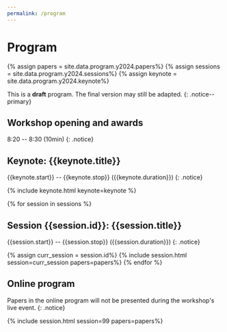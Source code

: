 ```yaml
---
permalink: /program
---
```


# Program

<!-- Load all papers -->
{% assign papers = site.data.program.y2024.papers%}
{% assign sessions = site.data.program.y2024.sessions%}
{% assign keynote = site.data.program.y2024.keynote%}

This is a **draft** program. The final version may still be adapted.
{: .notice--primary}

## Workshop opening and awards

8:20 -- 8:30 (10min)
{: .notice}

<!-- Keynote -->
## Keynote: {{keynote.title}}

{{keynote.start}} -- {{keynote.stop}} ({{keynote.duration}})
{: .notice}

{% include keynote.html keynote=keynote %}

<!-- Paper sessions -->
{% for session in sessions %}
## Session {{session.id}}: {{session.title}}

{{session.start}} -- {{session.stop}} ({{session.duration}})
{: .notice}

{% assign curr_session = session.id%}
{% include session.html session=curr_session papers=papers%}
{% endfor %}

<!-- Online papers -->
## Online program

Papers in the online program will not be presented during the workshop's live event.
{: .notice}

{% include session.html session=99 papers=papers%}

